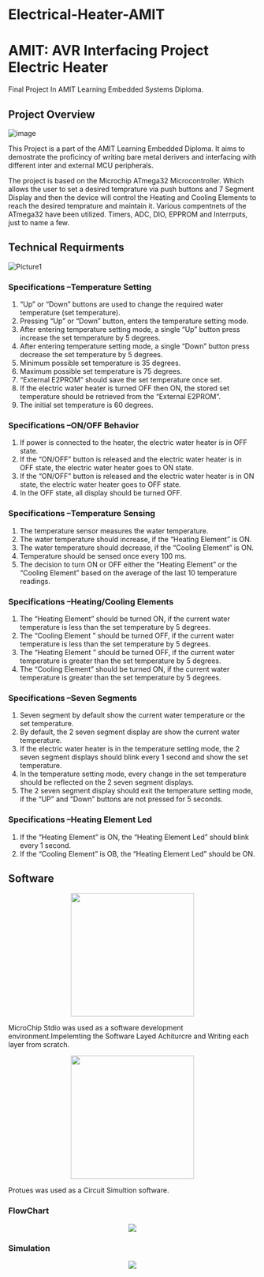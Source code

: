 # Electrical-Heater-AMIT

# AMIT: AVR Interfacing Project Electric Heater

Final Project In AMIT Learning Embedded Systems Diploma.  

## Project Overview 

![image](https://user-images.githubusercontent.com/77552628/188181156-9310f127-ec44-47d1-b9a2-38b38965f0bc.png)

This Project is a part of the AMIT Learning Embedded Diploma. It aims to demostrate the proficincy of writing bare metal derivers and interfacing with different inter and external MCU peripherals. 

The project is based on the Microchip ATmega32 Microcontroller. Which allows the user to set a desired temprature via push buttons and 7 Segment Display and then the device will control the Heating and Cooling Elements to reach the desired temprature and maintain it. Various compentnets of the ATmega32 have been utilized. Timers, ADC, DIO, EPPROM and Interrputs, just to name a few. 


## Technical Requirments 

![Picture1](https://user-images.githubusercontent.com/77552628/188188336-02be2e59-c079-402f-8ac9-d45186f85172.png)

### Specifications –Temperature Setting
1. “Up” or “Down” buttons are used to change the required water 
temperature (set temperature).
2. Pressing “Up” or “Down” button, enters the temperature setting mode.
3. After entering temperature setting mode, a single “Up” button press increase 
the set temperature by 5 degrees.
4. After entering temperature setting mode, a single “Down” button press 
decrease the set temperature by 5 degrees.
5. Minimum possible set temperature is 35 degrees.
6. Maximum possible set temperature is 75 degrees.
7. “External E2PROM” should save the set temperature once set.
8. If the electric water heater is turned OFF then ON, the stored set temperature 
should be retrieved from the “External E2PROM”.
9.   The initial set temperature is 60 degrees.

### Specifications –ON/OFF Behavior
1.   If power is connected to the heater, the electric water heater is in OFF state.
2.   If the “ON/OFF” button is released and the electric water heater is in OFF state, 
the electric water heater goes to ON state.
3.   If the “ON/OFF” button is released and the electric water heater is in ON state, 
the electric water heater goes to OFF state.
4.   In the OFF state, all display should be turned OFF.

### Specifications –Temperature Sensing
1.   The temperature sensor measures the water temperature.
2.   The water temperature should increase, if the “Heating Element” is ON.
3.   The water temperature should decrease, if the “Cooling Element” is ON.
4.    Temperature should be sensed once every 100 ms.
5.   The decision to turn ON or OFF either the “Heating Element” or the “Cooling 
Element” based on the average of the last 10 temperature readings.

###  Specifications –Heating/Cooling Elements
1.   The “Heating Element” should be turned ON, if the current water temperature is less 
than the set temperature by 5 degrees.
2.   The “Cooling Element ” should be turned OFF, if the current water temperature is less 
than the set temperature by 5 degrees.
3.   The “Heating Element ” should be turned OFF, if the current water temperature is 
greater than the set temperature by 5 degrees.
4.   The “Cooling Element” should be turned ON, if the current water temperature is 
greater than the set temperature by 5 degrees.

###  Specifications –Seven Segments
1.  Seven segment by default show the current water temperature or the set 
temperature.
2.  By default, the 2 seven segment display are show the current water 
temperature.
3.  If the electric water heater is in the temperature setting mode, the 2 seven 
segment displays should blink every 1 second and show the set temperature.
4.  In the temperature setting mode, every change in the set temperature should 
be reflected on the 2 seven segment displays.
5.  The 2 seven segment display should exit the temperature setting mode, if the 
“UP” and “Down” buttons are not pressed for 5 seconds.

###  Specifications –Heating Element Led
1.   If the “Heating Element” is ON, the “Heating Element Led” should blink every 1 
second.
2.   If the “Cooling Element” is OB, the “Heating Element Led” should be ON.

## Software 

<p align="center"><img  width="250" height="250" src="https://user-images.githubusercontent.com/77552628/188197139-ef6bbca8-52f0-4369-97d9-327c3e0a3322.png"></p>

MicroChip Stdio was used as a software development environment.Impelemting the Software Layed Achiturcre and Writing each layer from scratch. 

<p align="center"><img  width="250" height="250" src="https://user-images.githubusercontent.com/77552628/188197966-5469af03-a498-46f9-8ad9-5c5842da28a8.png"></p>

Protues was used as a Circuit Simultion software.

### FlowChart 
<p align="center"><img  src="https://user-images.githubusercontent.com/77552628/188196432-704cfcec-aaf0-4e8f-832a-270966370c94.svg"></p>

### Simulation 

<p align="center"><img  src="https://user-images.githubusercontent.com/77552628/188198564-84dcaaee-fb10-4a94-a15e-51779215a89d.png"></p>
